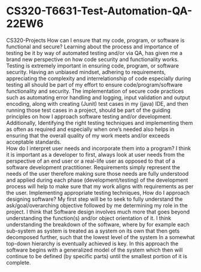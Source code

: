 # CS320-T6631-Test-Automation-QA-22EW6
 CS320-Projects
How can I ensure that my code, program, or software is functional and secure?
Learning about the process and importance of testing be it by way of automated testing and/or via QA, has given me a brand new perspective on how code security and functionality works. Testing is extremely important in ensuring code, program, or software security. Having an unbiased mindset, adhering to requirements, appreciating the complexity and interrelationship of code especially during testing all should be part of my effort to ensure code/program/software functionality and security. The implementation of secure code practices such as automating error handling and logging, input validation and output encoding, along with creating (Junit) test cases in my (java) IDE, and then running those test cases in a project, should be part of the guiding principles on how I approach software testing and/or development. Additionally, Identifying the right testing techniques and implementing them as often as required and especially when one’s needed also helps in ensuring that the overall quality of my work meets and/or exceeds acceptable standards.   
How do I interpret user needs and incorporate them into a program?
I think it is important as a developer to first, always look at user needs from the perspective of an end user or a real-life user as opposed to that of a software development practitioner. Requirements simply represent the needs of the user therefore making sure those needs are fully understood and applied during each phase (development/testing) of the development process will help to make sure that my work aligns with requirements as per the user. Implementing appropriate testing techniques, 
How do I approach designing software?
My first step will be to seek to fully understand the ask/goal/overarching objective followed by me determining my role in the project. I think that Software design involves much more that goes beyond understanding the function(s) and/or object orientation of it. I think understanding the breakdown of the software, where by for example each sub-system as system is treated as a system on its own that then gets decomposed further, such that the lowest level of the system In a somewhat top-down hierarchy is eventually achieved is key. In this approach the software begins with a generalized model of the system which then will continue to be defined (by specific parts) until the smallest portion of it is complete.
